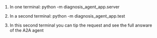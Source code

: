 1) In one terminal:
    python -m diagnosis_agent_app.server

2) In a second terminal:
    python -m diagnosis_agent_app.test

3) In this second terminal you can tip the request and see the full answare of the A2A agent
